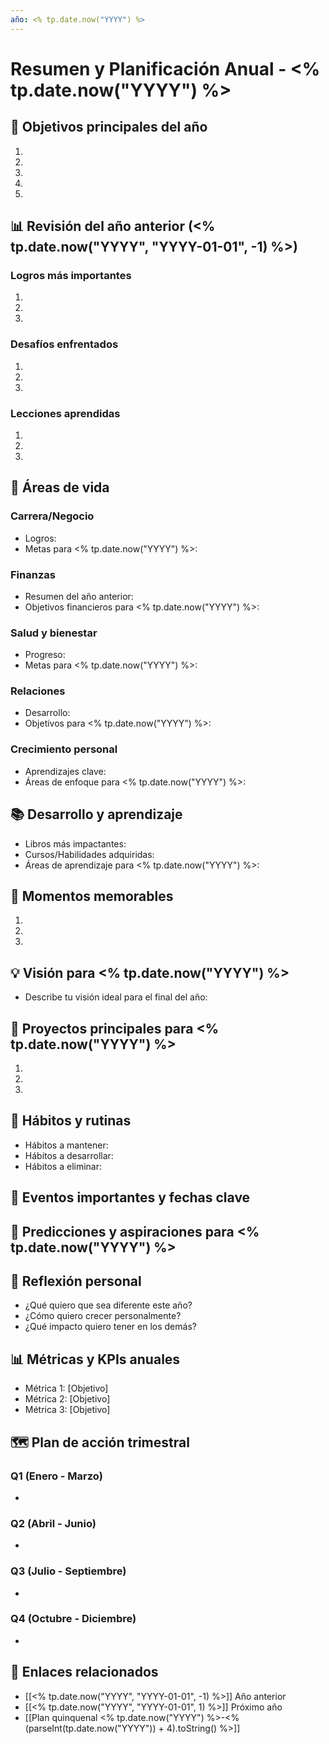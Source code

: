 ```yaml
---
año: <% tp.date.now("YYYY") %>
---
```


# Resumen y Planificación Anual - <% tp.date.now("YYYY") %>

## 🎯 Objetivos principales del año
1. 
2. 
3. 
4. 
5. 

## 📊 Revisión del año anterior (<% tp.date.now("YYYY", "YYYY-01-01", -1) %>)
### Logros más importantes
1. 
2. 
3. 

### Desafíos enfrentados
1. 
2. 
3. 

### Lecciones aprendidas
1. 
2. 
3. 

## 💼 Áreas de vida
### Carrera/Negocio
- Logros:
- Metas para <% tp.date.now("YYYY") %>:

### Finanzas
- Resumen del año anterior:
- Objetivos financieros para <% tp.date.now("YYYY") %>:

### Salud y bienestar
- Progreso:
- Metas para <% tp.date.now("YYYY") %>:

### Relaciones
- Desarrollo:
- Objetivos para <% tp.date.now("YYYY") %>:

### Crecimiento personal
- Aprendizajes clave:
- Áreas de enfoque para <% tp.date.now("YYYY") %>:

## 📚 Desarrollo y aprendizaje
- Libros más impactantes:
- Cursos/Habilidades adquiridas:
- Áreas de aprendizaje para <% tp.date.now("YYYY") %>:

## 🌟 Momentos memorables
1. 
2. 
3. 

## 💡 Visión para <% tp.date.now("YYYY") %>
- Describe tu visión ideal para el final del año:

## 🚀 Proyectos principales para <% tp.date.now("YYYY") %>
1. 
2. 
3. 

## 🔄 Hábitos y rutinas
- Hábitos a mantener:
- Hábitos a desarrollar:
- Hábitos a eliminar:

## 📅 Eventos importantes y fechas clave

## 🔮 Predicciones y aspiraciones para <% tp.date.now("YYYY") %>

## 📝 Reflexión personal
- ¿Qué quiero que sea diferente este año?
- ¿Cómo quiero crecer personalmente?
- ¿Qué impacto quiero tener en los demás?

## 📊 Métricas y KPIs anuales
- Métrica 1: [Objetivo]
- Métrica 2: [Objetivo]
- Métrica 3: [Objetivo]

## 🗺️ Plan de acción trimestral
### Q1 (Enero - Marzo)
- 
### Q2 (Abril - Junio)
- 
### Q3 (Julio - Septiembre)
- 
### Q4 (Octubre - Diciembre)
- 

## 🔗 Enlaces relacionados
- [[<% tp.date.now("YYYY", "YYYY-01-01", -1) %>]] Año anterior
- [[<% tp.date.now("YYYY", "YYYY-01-01", 1) %>]] Próximo año
- [[Plan quinquenal <% tp.date.now("YYYY") %>-<% (parseInt(tp.date.now("YYYY")) + 4).toString() %>]]